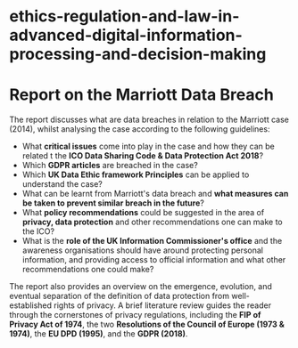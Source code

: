 # ethics-regulation-and-law-in-advanced-digital-information-processing-and-decision-making

# **Report on the Marriott Data Breach**

The report discusses what are data breaches in relation to the Marriott case (2014), whilst analysing the case according to the following guidelines:

* What **critical issues** come into play in the case and how they can be related t the **ICO Data Sharing Code & Data Protection Act 2018**?
* Which **GDPR articles** are breached in the case?
* Which **UK Data Ethic framework Principles** can be applied to understand the case?
* What can be learnt from Marriott's data breach and **what measures can be taken to prevent similar breach in the future**?
* What **policy recommendations** could be suggested in the area of **privacy, data protection** and other recommendations one can make to the ICO?
* What is the **role of the UK Information Commissioner's office** and the awareness organisations should have around protecting personal information, and providing access to official information and what other recommendations one could make?


The report also provides an overview on the emergence, evolution, and eventual separation of the definition of data protection from well-established rights of privacy. A brief literature review guides the reader through the cornerstones of privacy regulations, including the **FIP of Privacy Act of 1974**, the two **Resolutions of the Council of Europe (1973 & 1974)**, the **EU DPD (1995)**, and the **GDPR (2018)**. 


